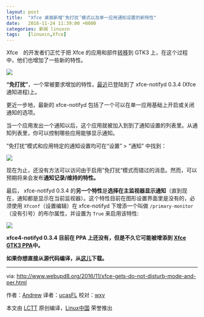 ```yaml
---
layout: post
title:	"Xfce 桌面新增‘免打扰’模式以及单一应用通知设置的新特性"
date:	2016-11-24 11:39:00 +0800 
categories:	新闻 linuxcn 
tags:	[linuxcn,Xfce]
---
```



Xfce　的开发者们正忙于把 Xfce 的应用和部件[转移](https://wiki.xfce.org/releng/4.14/roadmap)到 GTK3 上，在这个过程中，他们也增加了一些新的特性。


![](/Asserts/Images//attachment/album/201611/23/224500d1ailnrra1wwwiae.png)


**“免打扰”**，一个常被要求增加的特性，[最近](http://simon.shimmerproject.org/2016/11/09/xfce4-notifyd-0-3-4-released-do-not-disturb-and-per-application-settings/)已登陆到了 xfce-notifyd 0.3.4 (Xfce 通知进程)上。


更近一步地，最新的 xfce-notifyd 包括了一个可以在单一应用基础上开启或关闭通知的选项。


当一个应用发出一个通知以后，这个应用就被加入到到了通知设置的列表里。从通知列表里，你可以控制哪些应用能够显示通知。


”免打扰“模式和应用特定的通知设置均可在“设置” > “通知” 中找到：


![](/Asserts/Images//attachment/album/201611/23/224137iah600bbiqthb00w.png)


现在为止，还没有方法可以访问由于启用”免打扰“模式而错过的消息。然而，可以预期将来会发布**通知记录/维持的特性。**


最后， xfce-notifyd 0.3.4 的**另一个特性**是**选择在主监视器显示通知**（直到现在，通知都是显示在当前监视器）。这个特性目前在图形设置界面里是没有的，必须使用 `Xfconf`（设置编辑）在 xfce-notifyd 下增添一个叫做 `/primary-monitor`（没有引号）的布尔属性，并设置为 `True` 来启用该特性:


![](/Asserts/Images//attachment/album/201611/23/224147b94j8xoru33tlir8.png)


**xfce4-notifyd 0.3.4 目前在 PPA 上还没有，但是不久它可能被增添到 [Xfce GTK3 PPA](https://launchpad.net/%7Exubuntu-dev/+archive/ubuntu/xfce4-gtk3)中。**


**如果你想直接从源代码编译，从[这儿](http://archive.xfce.org/src/apps/xfce4-notifyd/0.3/)下载。**




---


via: <http://www.webupd8.org/2016/11/xfce-gets-do-not-disturb-mode-and-per.html>


作者：[Andrew](http://www.webupd8.org/p/about.html) 译者：[ucasFL](https://github.com/ucasFL) 校对：[wxy](https://github.com/wxy)


本文由 [LCTT](https://github.com/LCTT/TranslateProject) 原创编译，[Linux中国](https://linux.cn/) 荣誉推出

